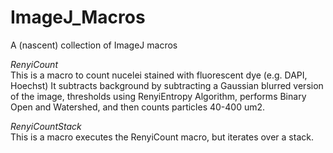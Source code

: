 # ImageJ_Macros
A (nascent) collection of ImageJ macros

*RenyiCount*  
This is a macro to count nucelei stained with fluorescent dye (e.g. DAPI, Hoechst)
It subtracts background by subtracting a Gaussian blurred version of the image, thresholds using RenyiEntropy Algorithm, performs Binary Open and Watershed, and then counts particles 40-400 um2.

*RenyiCountStack*  
This is a macro executes the RenyiCount macro, but iterates over a stack.
